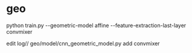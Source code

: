 # geo
python train.py  --geometric-model affine --feature-extraction-last-layer convmixer

edit log//
geo/model/cnn_geometric_model.py add convmixer
